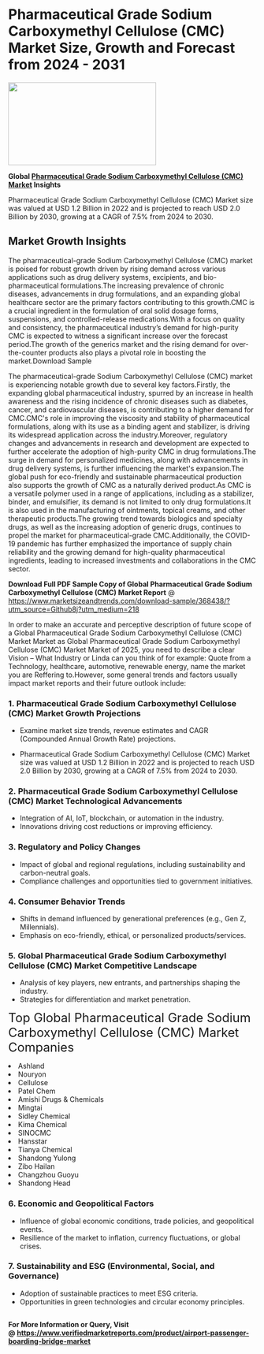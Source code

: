 <H1>Pharmaceutical Grade Sodium Carboxymethyl Cellulose (CMC) Market Size, Growth and Forecast from 2024 - 2031</H1><img class="aligncenter size-medium wp-image-584254" src="https://thirdeyenews.in/wp-content/uploads/2024/09/Global-Market-Research-300x168.jpeg" alt="" width="300" height="168" /><p><strong>Global&nbsp;<a href="https://www.marketsizeandtrends.com/download-sample/368438/?utm_source=Github8j?utm_medium=218">Pharmaceutical Grade Sodium Carboxymethyl Cellulose (CMC) Market</a> Insights</strong></p><p>Pharmaceutical Grade Sodium Carboxymethyl Cellulose (CMC) Market size was valued at USD 1.2 Billion in 2022 and is projected to reach USD 2.0 Billion by 2030, growing at a CAGR of 7.5% from 2024 to 2030.</p><p><h2>Market Growth Insights</h2> <p>The pharmaceutical-grade Sodium Carboxymethyl Cellulose (CMC) market is poised for robust growth driven by rising demand across various applications such as drug delivery systems, excipients, and bio-pharmaceutical formulations.The increasing prevalence of chronic diseases, advancements in drug formulations, and an expanding global healthcare sector are the primary factors contributing to this growth.CMC is a crucial ingredient in the formulation of oral solid dosage forms, suspensions, and controlled-release medications.With a focus on quality and consistency, the pharmaceutical industry’s demand for high-purity CMC is expected to witness a significant increase over the forecast period.The growth of the generics market and the rising demand for over-the-counter products also plays a pivotal role in boosting the market.Download Sample</p> <p>The pharmaceutical-grade Sodium Carboxymethyl Cellulose (CMC) market is experiencing notable growth due to several key factors.Firstly, the expanding global pharmaceutical industry, spurred by an increase in health awareness and the rising incidence of chronic diseases such as diabetes, cancer, and cardiovascular diseases, is contributing to a higher demand for CMC.CMC's role in improving the viscosity and stability of pharmaceutical formulations, along with its use as a binding agent and stabilizer, is driving its widespread application across the industry.Moreover, regulatory changes and advancements in research and development are expected to further accelerate the adoption of high-purity CMC in drug formulations.The surge in demand for personalized medicines, along with advancements in drug delivery systems, is further influencing the market's expansion.The global push for eco-friendly and sustainable pharmaceutical production also supports the growth of CMC as a naturally derived product.As CMC is a versatile polymer used in a range of applications, including as a stabilizer, binder, and emulsifier, its demand is not limited to only drug formulations.It is also used in the manufacturing of ointments, topical creams, and other therapeutic products.The growing trend towards biologics and specialty drugs, as well as the increasing adoption of generic drugs, continues to propel the market for pharmaceutical-grade CMC.Additionally, the COVID-19 pandemic has further emphasized the importance of supply chain reliability and the growing demand for high-quality pharmaceutical ingredients, leading to increased investments and collaborations in the CMC sector.</p><p><span class=""><strong>Download Full PDF Sample Copy of Global Pharmaceutical Grade Sodium Carboxymethyl Cellulose (CMC) Market Report</strong> @ <a href="https://www.marketsizeandtrends.com/download-sample/368438/?utm_source=Github8j?utm_medium=218" target="_blank">https://www.marketsizeandtrends.com/download-sample/368438/?utm_source=Github8j?utm_medium=218</a></span></p><p>In order to make an accurate and perceptive description of future scope of a Global&nbsp;Pharmaceutical Grade Sodium Carboxymethyl Cellulose (CMC) Market Market as Global&nbsp;Pharmaceutical Grade Sodium Carboxymethyl Cellulose (CMC) Market Market of 2025, you need to describe a clear Vision &ndash; What Industry or Linda can you think of for example: Quote from a Technology, healthcare, automotive, renewable energy, name the market you are Reffering to.However, some general trends and factors usually impact market reports and their future outlook include:</p><h3>1.&nbsp;<strong>Pharmaceutical Grade Sodium Carboxymethyl Cellulose (CMC) Market Growth Projections</strong></h3><ul><li>Examine market size trends, revenue estimates and CAGR (Compounded Annual Growth Rate) projections.</li><li><p>Pharmaceutical Grade Sodium Carboxymethyl Cellulose (CMC) Market size was valued at USD 1.2 Billion in 2022 and is projected to reach USD 2.0 Billion by 2030, growing at a CAGR of 7.5% from 2024 to 2030.</p></li></ul><h3>2.&nbsp;<strong>Pharmaceutical Grade Sodium Carboxymethyl Cellulose (CMC) Market Technological Advancements</strong></h3><ul><li>Integration of AI, IoT, blockchain, or automation in the industry.</li><li>Innovations driving cost reductions or improving efficiency.</li></ul><h3>3.&nbsp;<strong>Regulatory and Policy Changes</strong></h3><ul><li>Impact of global and regional regulations, including sustainability and carbon-neutral goals.</li><li>Compliance challenges and opportunities tied to government initiatives.</li></ul><h3>4.&nbsp;<strong>Consumer Behavior Trends</strong></h3><ul><li>Shifts in demand influenced by generational preferences (e.g., Gen Z, Millennials).</li><li>Emphasis on eco-friendly, ethical, or personalized products/services.</li></ul><h3>5.&nbsp;<strong>Global Pharmaceutical Grade Sodium Carboxymethyl Cellulose (CMC) Market Competitive Landscape</strong></h3><ul><li>Analysis of key players, new entrants, and partnerships shaping the industry.</li><li>Strategies for differentiation and market penetration.</li></ul><p data-pm-slice="1 1 []"><span style="color: inherit; font-family: inherit; font-size: 25px;">Top Global Pharmaceutical Grade Sodium Carboxymethyl Cellulose (CMC) Market Companies</span></p><div class="" data-test-id=""><p><li>Ashland</li><li> Nouryon</li><li> Cellulose</li><li> Patel Chem</li><li> Amishi Drugs & Chemicals</li><li> Mingtai</li><li> Sidley Chemical</li><li> Kima Chemical</li><li> SINOCMC</li><li> Hansstar</li><li> Tianya Chemical</li><li> Shandong Yulong</li><li> Zibo Hailan</li><li> Changzhou Guoyu</li><li> Shandong Head</li></p></div><h3>6.&nbsp;<strong>Economic and Geopolitical Factors</strong></h3><ul><li>Influence of global economic conditions, trade policies, and geopolitical events.</li><li>Resilience of the market to inflation, currency fluctuations, or global crises.</li></ul><h3>7.&nbsp;<strong>Sustainability and ESG (Environmental, Social, and Governance)</strong></h3><ul><li>Adoption of sustainable practices to meet ESG criteria.</li><li>Opportunities in green technologies and circular economy principles.</li></ul><h2><strong style="font-size: 14px;">For More Information or Query, Visit @&nbsp;</strong><a style="background-color: #ffffff; font-size: 14px;" href="https://www.marketsizeandtrends.com/report/pharmaceutical-grade-sodium-carboxymethyl-cellulose-cmc-market/" target="_blank">https://www.verifiedmarketreports.com/product/airport-passenger-boarding-bridge-market</a></h2>